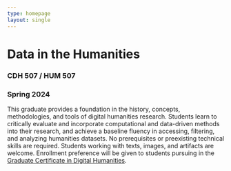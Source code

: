 ```yaml
---
type: homepage
layout: single
---
```


<h1 class="tc">Data in the Humanities</h1>

<h3 class="tc">CDH 507 / HUM 507</h3>

<h3 class="tc">Spring 2024</h3>

This graduate provides a foundation in the history, concepts, methodologies, and tools of digital humanities research. Students learn to critically evaluate and incorporate computational and data-driven methods into their research, and achieve a baseline fluency in accessing, filtering, and analyzing humanities datasets. No prerequisites or preexisting technical skills are required. Students working with texts, images, and artifacts are welcome. Enrollment preference will be given to students pursuing in the [Graduate Certificate in Digital Humanities](https://cdh.princeton.edu/engage/graduate-students/graduate-certificate/).
